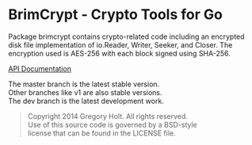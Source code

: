 # BrimCrypt - Crypto Tools for Go

Package brimcrypt contains crypto-related code including an encrypted disk file
implementation of io.Reader, Writer, Seeker, and Closer. The encryption used is
AES-256 with each block signed using SHA-256.

[API Documentation](http://godoc.org/github.com/gholt/brimtext)

The master branch is the latest stable version.  
Other branches like v1 are also stable versions.  
The dev branch is the latest development work.  

> Copyright 2014 Gregory Holt. All rights reserved.  
> Use of this source code is governed by a BSD-style  
> license that can be found in the LICENSE file.
